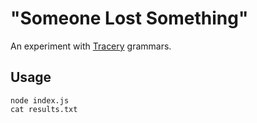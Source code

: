 # "Someone Lost Something"

An experiment with [Tracery](https://github.com/galaxykate/tracery) grammars.

## Usage

```
node index.js
cat results.txt
```
